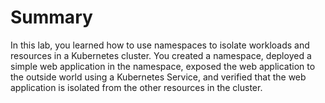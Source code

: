# Summary

In this lab, you learned how to use namespaces to isolate workloads and resources in a Kubernetes cluster. You created a namespace, deployed a simple web application in the namespace, exposed the web application to the outside world using a Kubernetes Service, and verified that the web application is isolated from the other resources in the cluster.
